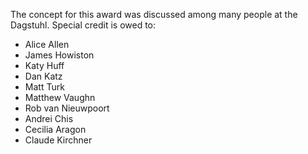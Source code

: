 The concept for this award was discussed among many people at the Dagstuhl. 
Special credit is owed to:

- Alice Allen
- James Howiston
- Katy Huff
- Dan Katz
- Matt Turk
- Matthew Vaughn
- Rob van Nieuwpoort
- Andrei Chis
- Cecilia Aragon
- Claude Kirchner

